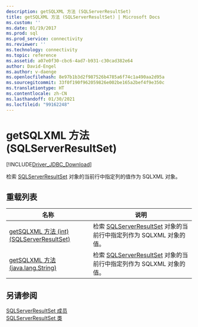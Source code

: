 ```yaml
---
description: getSQLXML 方法 (SQLServerResultSet)
title: getSQLXML 方法 (SQLServerResultSet) | Microsoft Docs
ms.custom: ''
ms.date: 01/19/2017
ms.prod: sql
ms.prod_service: connectivity
ms.reviewer: ''
ms.technology: connectivity
ms.topic: reference
ms.assetid: a07e0f30-cbc6-4ad7-b931-c30cad382e64
author: David-Engel
ms.author: v-daenge
ms.openlocfilehash: 8e97b1b3d2f987526b4785a6f74c1a490aa2d95a
ms.sourcegitcommit: 33f0f190f962059826e002be165a2bef4f9e350c
ms.translationtype: HT
ms.contentlocale: zh-CN
ms.lasthandoff: 01/30/2021
ms.locfileid: "99162248"
---
```

# <a name="getsqlxml-method-sqlserverresultset"></a>getSQLXML 方法 (SQLServerResultSet)
[!INCLUDE[Driver_JDBC_Download](../../../includes/driver_jdbc_download.md)]

  检索 [SQLServerResultSet](../../../connect/jdbc/reference/sqlserverresultset-class.md) 对象的当前行中指定列的值作为 SQLXML 对象。  
  
## <a name="overload-list"></a>重载列表  
  
|名称|说明|  
|----------|-----------------|  
|[getSQLXML 方法 (int) (SQLServerResultSet)](../../../connect/jdbc/reference/getsqlxml-method-int-sqlserverresultset.md)|检索 [SQLServerResultSet](../../../connect/jdbc/reference/sqlserverresultset-class.md) 对象的当前行中指定列作为 SQLXML 对象的值。|  
|[getSQLXML 方法 &#40;java.lang.String&#41;](../../../connect/jdbc/reference/getsqlxml-method-java-lang-string.md)|检索 [SQLServerResultSet](../../../connect/jdbc/reference/sqlserverresultset-class.md) 对象的当前行中指定列作为 SQLXML 对象的值。|  
  
## <a name="see-also"></a>另请参阅  
 [SQLServerResultSet 成员](../../../connect/jdbc/reference/sqlserverresultset-members.md)   
 [SQLServerResultSet 类](../../../connect/jdbc/reference/sqlserverresultset-class.md)  
  
  
